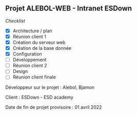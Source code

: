 ## Projet ALEBOL-WEB   -  Intranet ESDown

*Checklist*
 - [x] Architecture / plan
 - [x] Réunion client 1
 - [x] Création du serveur web
 - [x] Création de la base donnée 
 - [x] Configuration
 - [ ] Développement
 - [ ] Réunion client 2
 - [ ] Design
 - [ ] Réunion client finale
 
 Développeur sur le projet : Alebol, Bjamon 
	
 Client : ESDown - ESD academy
	
 Date de fin de projet provisoire : 01 avril 2022
